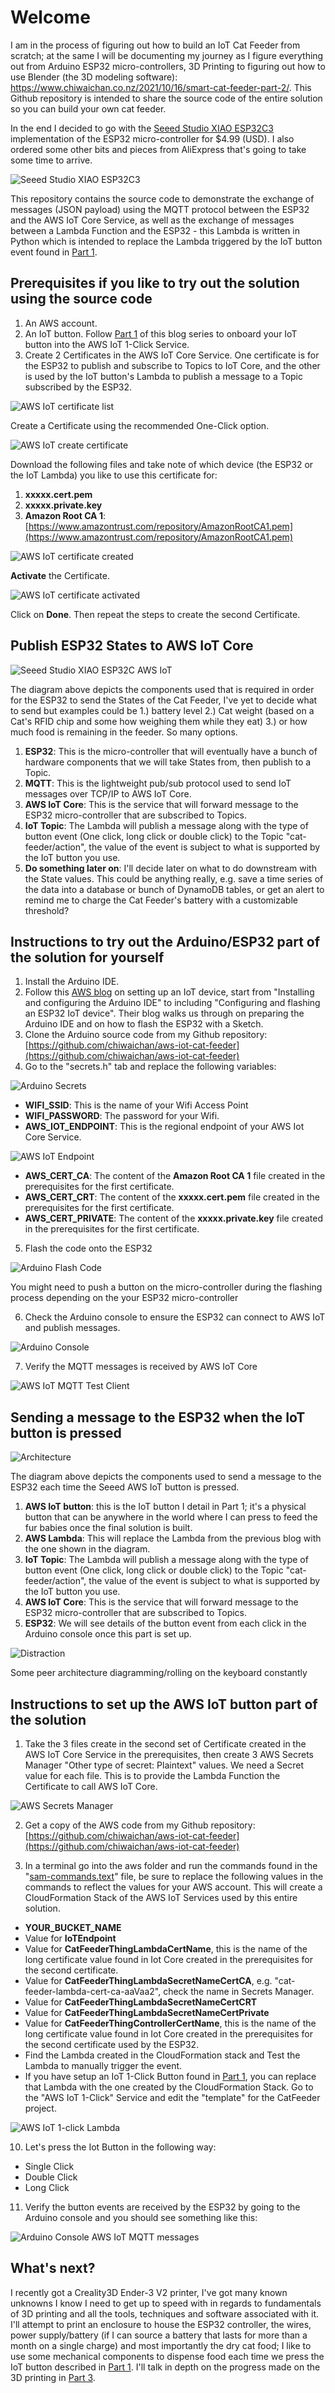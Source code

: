 # Welcome
I am in the process of figuring out how to build an IoT Cat Feeder from scratch; at the same I will be documenting my journey as I figure everything out from Arduino ESP32 micro-controllers, 3D Printing to figuring out how to use Blender (the 3D modeling software): https://www.chiwaichan.co.nz/2021/10/16/smart-cat-feeder-part-2/. This Github repository is intended to share the source code of the entire solution so you can build your own cat feeder.

In the end I decided to go with the [Seeed Studio XIAO ESP32C3](https://www.seeedstudio.com/Seeed-XIAO-ESP32C3-p-5431.html) implementation of the ESP32 micro-controller for $4.99 (USD). I also ordered some other bits and pieces from AliExpress that's going to take some time to arrive.

![Seeed Studio XIAO ESP32C3](https://raw.githubusercontent.com/chiwaichan/blog-assets/main/images/smart-cat-feeder-part-2/seeed-studio-xiao-esp32c3.jpg)

This repository contains the source code to demonstrate the exchange of messages (JSON payload) using the MQTT protocol between the ESP32 and the AWS IoT Core Service, as well as the exchange of messages between a Lambda Function and the ESP32 - this Lambda is written in Python which is intended to replace the Lambda triggered by the IoT button event found in [Part 1](https://www.chiwaichan.co.nz/2021/10/16/smart-cat-feeder-part-1/).
 
## **Prerequisites if you like to try out the solution using the source code**

1. An AWS account.
2. An IoT button. Follow [Part 1](https://www.chiwaichan.co.nz/2021/10/16/smart-cat-feeder-part-1/) of this blog series to onboard your IoT button into the AWS IoT 1-Click Service.
3. Create 2 Certificates in the AWS IoT Core Service. One certificate is for the ESP32 to publish and subscribe to Topics to IoT Core, and the other is used by the IoT button's Lambda to publish a message to a Topic subscribed by the ESP32.

![AWS IoT certificate list](https://raw.githubusercontent.com/chiwaichan/blog-assets/main/images/smart-cat-feeder-part-2/aws-iot-certificate-list.png)

Create a Certificate using the recommended One-Click option.

![AWS IoT create certificate](https://raw.githubusercontent.com/chiwaichan/blog-assets/main/images/smart-cat-feeder-part-2/aws-iot-certificate-create.png)

Download the following files and take note of which device (the ESP32 or the IoT Lambda) you like to use this certificate for:
1. **xxxxx.cert.pem**
2. **xxxxx.private.key**
3. **Amazon Root CA 1**: [https://www.amazontrust.com/repository/AmazonRootCA1.pem](https://www.amazontrust.com/repository/AmazonRootCA1.pem)

![AWS IoT certificate created](https://raw.githubusercontent.com/chiwaichan/blog-assets/main/images/smart-cat-feeder-part-2/aws-iot-certificate-created.png)

**Activate** the Certificate.

![AWS IoT certificate activated](https://raw.githubusercontent.com/chiwaichan/blog-assets/main/images/smart-cat-feeder-part-2/aws-iot-certificate-activated.png)

Click on **Done**. Then repeat the steps to create the second Certificate.

## **Publish ESP32 States to AWS IoT Core**

![Seeed Studio XIAO ESP32C AWS IoT](https://raw.githubusercontent.com/chiwaichan/blog-assets/main/images/smart-cat-feeder-part-2/seeed-studio-xiao-esp32c3-aws-iot.png)

The diagram above depicts the components used that is required in order for the ESP32 to send the States of the Cat Feeder, I've yet to decide what to send but examples could be 1.) battery level 2.) Cat weight (based on a Cat's RFID chip and some how weighing them while they eat) 3.) or how much food is remaining in the feeder. So many options.

1. **ESP32**: This is the micro-controller that will eventually have a bunch of hardware components that we will take States from, then publish to a Topic.
2. **MQTT**: This is the lightweight pub/sub protocol used to send IoT messages over TCP/IP to AWS IoT Core.
3. **AWS IoT Core**: This is the service that will forward message to the ESP32 micro-controller that are subscribed to Topics.
4. **IoT Topic**: The Lambda will publish a message along with the type of button event (One click, long click or double click) to the Topic "cat-feeder/action", the value of the event is subject to what is supported by the IoT button you use.
5. **Do something later on**: I'll decide later on what to do downstream with the State values. This could be anything really, e.g. save a time series of the data into a database or bunch of DynamoDB tables, or get an alert to remind me to charge the Cat Feeder's battery with a customizable threshold?

## **Instructions to try out the Arduino/ESP32 part of the solution for yourself**


1. Install the Arduino IDE.
2. Follow this [AWS blog](https://aws.amazon.com/blogs/compute/building-an-aws-iot-core-device-using-aws-serverless-and-an-esp32/) on setting up an IoT device, start from "Installing and configuring the Arduino IDE" to including "Configuring and flashing an ESP32 IoT device". Their blog walks us through on preparing the Arduino IDE and on how to flash the ESP32 with a Sketch.
3. Clone the Arduino source code from my Github repository: [https://github.com/chiwaichan/aws-iot-cat-feeder](https://github.com/chiwaichan/aws-iot-cat-feeder)
4. Go to the "secrets.h" tab and replace the following variables:

![Arduino Secrets](https://raw.githubusercontent.com/chiwaichan/blog-assets/main/images/smart-cat-feeder-part-2/arduino-secrets.png)

- **WIFI_SSID**: This is the name of your Wifi Access Point
- **WIFI_PASSWORD**: The password for your Wifi.
- **AWS_IOT_ENDPOINT**: This is the regional endpoint of your AWS Iot Core Service.

![AWS IoT Endpoint](https://raw.githubusercontent.com/chiwaichan/blog-assets/main/images/smart-cat-feeder-part-2/aws-iot-endpoint.png)

- **AWS_CERT_CA**: The content of the **Amazon Root CA 1** file created in the prerequisites for the first certificate.
- **AWS_CERT_CRT**: The content of the **xxxxx.cert.pem** file created in the prerequisites for the first certificate.
- **AWS_CERT_PRIVATE**: The content of the **xxxxx.private.key** file created in the prerequisites for the first certificate.

5. Flash the code onto the ESP32

![Arduino Flash Code](https://raw.githubusercontent.com/chiwaichan/blog-assets/main/images/smart-cat-feeder-part-2/arduino-flash-code.png)

You might need to push a button on the micro-controller during the flashing process depending on the your ESP32 micro-controller

6. Check the Arduino console to ensure the ESP32 can connect to AWS IoT and publish messages.

![Arduino Console](https://raw.githubusercontent.com/chiwaichan/blog-assets/main/images/smart-cat-feeder-part-2/arduino-console.png)

7. Verify the MQTT messages is received by AWS IoT Core

![AWS IoT MQTT Test Client](https://raw.githubusercontent.com/chiwaichan/blog-assets/main/images/smart-cat-feeder-part-2/aws-iot-mqtt-test-client.png)

## **Sending a message to the ESP32 when the IoT button is pressed**

![Architecture](https://raw.githubusercontent.com/chiwaichan/blog-assets/main/images/smart-cat-feeder-part-2/architecture-diagram-seeed.png)

The diagram above depicts the components used to send a message to the ESP32 each time the Seeed AWS IoT button is pressed.

1. **AWS IoT button**: this is the IoT button I detail in Part 1; it's a physical button that can be anywhere in the world where I can press to feed the fur babies once the final solution is built.
2. **AWS Lambda**: This will replace the Lambda from the previous blog with the one shown in the diagram.
3. **IoT Topic**: The Lambda will publish a message along with the type of button event (One click, long click or double click) to the Topic "cat-feeder/action", the value of the event is subject to what is supported by the IoT button you use.
4. **AWS IoT Core**: This is the service that will forward message to the ESP32 micro-controller that are subscribed to Topics.
5. **ESP32**: We will see details of the button event from each click in the Arduino console once this part is set up.

![Distraction](https://raw.githubusercontent.com/chiwaichan/blog-assets/main/images/smart-cat-feeder-part-2/distraction.jpeg)

Some peer architecture diagramming/rolling on the keyboard constantly

## **Instructions to set up the AWS IoT button part of the solution**

1. Take the 3 files create in the second set of Certificate created in the AWS IoT Core Service in the prerequisites, then create 3 AWS Secrets Manager "Other type of secret: Plaintext" values. We need a Secret value for each file. This is to provide the Lambda Function the Certificate to call AWS IoT Core.

![AWS Secrets Manager](https://raw.githubusercontent.com/chiwaichan/blog-assets/main/images/smart-cat-feeder-part-2/aws-secrets-manager.png)

2. Get a copy of the AWS code from my Github repository: [https://github.com/chiwaichan/aws-iot-cat-feeder](https://github.com/chiwaichan/aws-iot-cat-feeder)

3. In a terminal go into the aws folder and run the commands found in the "[sam-commands.text](https://github.com/chiwaichan/aws-iot-cat-feeder-part-2/blob/main/aws/sam-commands.text)" file, be sure to replace the following values in the commands to reflect the values for your AWS account. This will create a CloudFormation Stack of the AWS IoT Services used by this entire solution.
- **YOUR_BUCKET_NAME**
- Value for **IoTEndpoint**
- Value for **CatFeederThingLambdaCertName**, this is the name of the long certificate value found in Iot Core created in the prerequisites for the second certificate.
- Value for **CatFeederThingLambdaSecretNameCertCA**, e.g. "cat-feeder-lambda-cert-ca-aaVaa2", check the name in Secrets Manager.
- Value for **CatFeederThingLambdaSecretNameCertCRT**
- Value for **CatFeederThingLambdaSecretNameCertPrivate**
- Value for **CatFeederThingControllerCertName**, this is the name of the long certificate value found in Iot Core created in the prerequisites for the second certificate used by the ESP32.
- Find the Lambda created in the CloudFormation stack and Test the Lambda to manually trigger the event.
- If you have setup an IoT 1-Click Button found in [Part 1](https://www.chiwaichan.co.nz/2021/10/16/smart-cat-feeder-part-1/), you can replace that Lambda with the one created by the CloudFormation Stack. Go to the "AWS IoT 1-Click" Service and edit the "template" for the CatFeeder project.

![AWS IoT 1-click Lambda](https://raw.githubusercontent.com/chiwaichan/blog-assets/main/images/smart-cat-feeder-part-2/aws-iot-one-click-lambda.png)

10. Let's press the Iot Button in the following way:
- Single Click
- Double Click
- Long Click

11. Verify the button events are received by the ESP32 by going to the Arduino console and you should see something like this:

![Arduino Console AWS IoT MQTT messages](https://raw.githubusercontent.com/chiwaichan/blog-assets/main/images/smart-cat-feeder-part-2/arduino-console-aws-iot-mqtt-messages.png)

## **What's next?**

I recently got a Creality3D Ender-3 V2 printer, I've got many known unknowns I know I need to get up to speed with in regards to fundamentals of 3D printing and all the tools, techniques and software associated with it. I'll attempt to print an enclosure to house the ESP32 controller, the wires, power supply/battery (if I can source a battery that lasts for more than a month on a single charge) and most importantly the dry cat food; I like to use some mechanical components to dispense food each time we press the IoT button described in [Part 1](https://www.chiwaichan.co.nz/2021/10/16/smart-cat-feeder-part-1/). I'll talk in depth on the progress made on the 3D printing in [Part 3](https://www.chiwaichan.co.nz/2022/02/04/smart-cat-feeder-part-3/).
